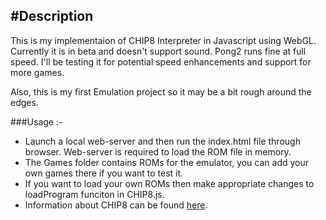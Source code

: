 #Description
---------------
This is my implementaion of CHIP8 Interpreter in Javascript using WebGL. Currently it is in beta and doesn't support sound. Pong2 runs fine at full speed. I'll be testing it for potential speed enhancements and support for more games.  
  
Also, this is my first Emulation project so it may be a bit rough around the edges.  
  
###Usage :-  
- Launch a local web-server and then run the index.html file through browser. Web-server is required to load the ROM file in memory.
- The Games folder contains ROMs for the emulator, you can add your own games there if you want to test it.
- If you want to load your own ROMs then make appropriate changes to loadProgram funciton in CHIP8.js.
- Information about CHIP8 can be found [here](https://en.wikipedia.org/wiki/CHIP-8).  
